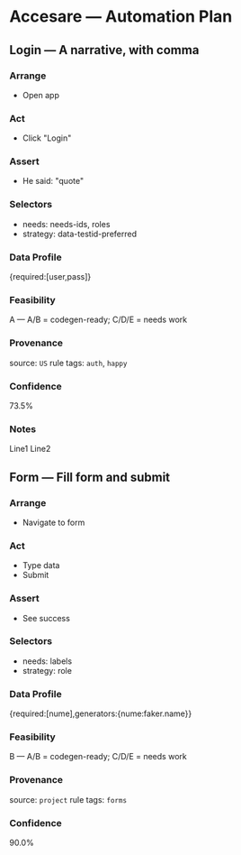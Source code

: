 # Accesare — Automation Plan

## Login — A narrative, with comma

### Arrange
- Open app

### Act
- Click "Login"

### Assert
- He said: "quote"

### Selectors
- needs: needs-ids, roles
- strategy: data-testid-preferred

### Data Profile
{required:[user,pass]}

### Feasibility
A — A/B = codegen-ready; C/D/E = needs work

### Provenance
source: `US`
rule tags: `auth`, `happy`

### Confidence
73.5%

### Notes
Line1
Line2

## Form — Fill form and submit

### Arrange
- Navigate to form

### Act
- Type data
- Submit

### Assert
- See success

### Selectors
- needs: labels
- strategy: role

### Data Profile
{required:[nume],generators:{nume:faker.name}}

### Feasibility
B — A/B = codegen-ready; C/D/E = needs work

### Provenance
source: `project`
rule tags: `forms`

### Confidence
90.0%